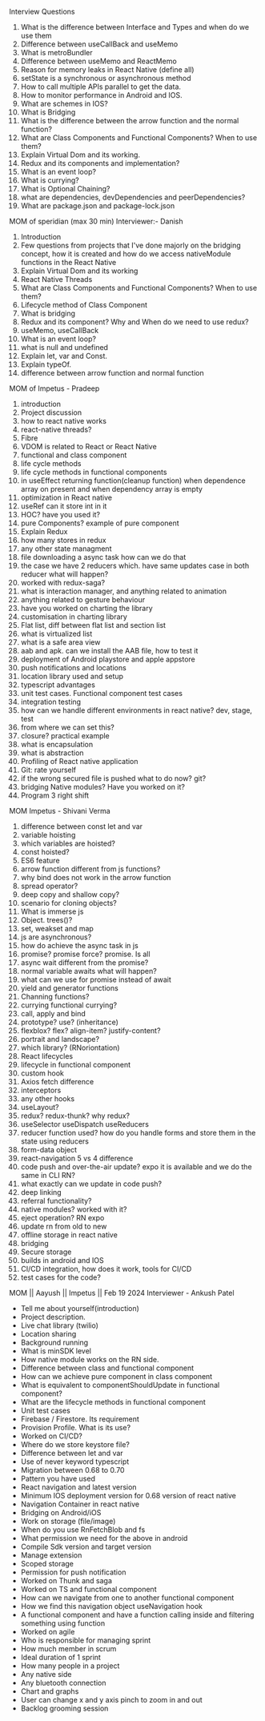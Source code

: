 Interview Questions

1. What is the difference between Interface and Types and when do we use them
2. Difference between useCallBack and useMemo
3. What is metroBundler
4. Difference between useMemo and ReactMemo
5. Reason for memory leaks in React Native (define all)
6. setState is a synchronous or asynchronous method
7. How to call multiple APIs parallel to get the data.
8. How to monitor performance in Android and IOS.
9. What are schemes in IOS?
10. What is Bridging
11. What is the difference between the arrow function and the normal function?
12. What are Class Components and Functional Components? When to use them?
13. Explain Virtual Dom and its working.
14. Redux and its components and implementation?
15. What is an event loop?
16. What is currying?
17. What is Optional Chaining?
18. what are dependencies, devDependencies and peerDependencies?
19. What are package.json and package-lock.json



MOM of speridian (max 30 min)
Interviewer:- Danish
1. Introduction
2. Few questions from projects that I've done majorly on the bridging concept, how it is created and how do we access nativeModule functions in the React Native
3. Explain Virtual Dom and its working
4. React Native Threads
5. What are Class Components and Functional Components? When to use them?
6. Lifecycle method of Class Component
7. What is bridging
8. Redux and its component? Why and When do we need to use redux?
9. useMemo, useCallBack
10. What is an event loop?
11. what is null and undefined
12. Explain let, var and Const.
13. Explain typeOf.
14. difference between arrow function and normal function

MOM of Impetus - Pradeep


1. introduction
2. Project discussion
3. how to react native works
4. react-native threads?
5. Fibre
6. VDOM is related to React or React Native
7. functional and class component
8. life cycle methods
9. life cycle methods in functional components
10. in useEffect returning function(cleanup function) when dependence array on present and when dependency array is empty
11. optimization in React native
12. useRef can it store int in it
13. HOC?  have you used it?
14. pure Components? example of pure component
15. Explain Redux
16. how many stores in redux
17. any other state managment
18. file downloading a async task how can we do that
19. the case we have 2 reducers which. have same updates case in both reducer what will happen?  
20. worked with redux-saga?
21. what is interaction manager, and anything related to animation
22. anything related to gesture behaviour
23. have you worked on charting the library
24. customisation in charting library
25. Flat list, diff between flat list and section list
26. what is virtualized list
27. what is a safe area view
28. aab and apk. can we install the AAB file, how to test it
29. deployment of Android playstore and apple appstore
30. push notifications and locations
31. location library used and setup
32. typescript advantages
33. unit test cases. Functional component test cases
34. integration testing
35. how can we handle different environments in react native? dev, stage, test
36. from where we can set this?
37. closure? practical example
38. what is encapsulation
39. what is abstraction
40. Profiling of React native application
41. Git: rate yourself
42. if the wrong secured file is pushed what to do now? git?
43. bridging Native modules? Have you worked on it?
44. Program 3 right shift



MOM Impetus - Shivani Verma

1. difference between const let and var
2. variable hoisting
3. which variables are hoisted?
4. const hoisted?
5. ES6 feature 
6. arrow function different from js functions?
7. why bind does not work in the arrow function
8. spread operator?
9. deep copy and shallow copy?
10. scenario for cloning objects?
11. What is immerse js
12. Object. trees()?
13. set, weakset and map
14. js are asynchronous?
15. how do achieve the async task in js
16. promise? promise force? promise. Is all
17. async wait different from the promise?
18. normal variable awaits what will happen?
19. what can we use for promise instead of await
20. yield and generator functions
21. Channing functions?
22. currying functional currying?
23. call, apply and bind
24. prototype? use? (inheritance)
25. flexblox? flex? align-item?  justify-content?
26. portrait and landscape?
27. which library? (RNoriontation)
28. React lifecycles
29. lifecycle in functional component
30. custom hook
31. Axios fetch difference
32. interceptors
33. any other hooks
34. useLayout?
35. redux? redux-thunk? why redux?
36. useSelector useDispatch useReducers
37. reducer function used? how do you handle forms and store them in the state using reducers
38. form-data object
39. react-navigation 5 vs 4 difference
40. code push and over-the-air update? expo it is available and we do the same in CLI RN?
41. what exactly can we update in code push?
42. deep linking
43. referral functionality?
44. native modules? worked with it?
45. eject operation? RN expo
46. update rn from old to new
47. offline storage in react native
48. bridging
49. Secure storage
50. builds in android and IOS
51. CI/CD integration, how does it work, tools for CI/CD
52. test cases for the code?


MOM || Aayush || Impetus || Feb 19 2024
Interviewer - Ankush Patel

* Tell me about yourself(introduction)
* Project description.
* Live chat library (twilio)
* Location sharing 
* Background running
* What is minSDK level
* How native module works on the RN side.
* Difference between class and functional component
* How can we achieve pure component in class component
* What is equivalent to componentShouldUpdate in functional component?
* What are the lifecycle methods in functional component
* Unit test cases
* Firebase / Firestore. Its requirement
* Provision Profile. What is its use?
* Worked on CI/CD?
* Where do we store keystore file?
* Difference between let and var
* Use of never keyword typescript
* Migration between 0.68 to 0.70
* Pattern you have used
* React navigation and latest version
* Minimum IOS deployment version for 0.68 version of react native
* Navigation Container in react native
* Bridging on Android/iOS
* Work on storage (file/image)
* When do you use RnFetchBlob and fs
* What permission we need for the above in android
* Compile Sdk version and target version
* Manage extension
* Scoped storage
* Permission for push notification
* Worked on Thunk and saga
* Worked on TS and functional component
* How can we navigate from one to another functional component
* How we find this navigation object useNavigation hook
* A functional component and have a function calling inside and filtering something using function
* Worked on agile
* Who is responsible for managing sprint
* How much member in scrum
* Ideal duration of 1 sprint
* How many people in a project
* Any native side 
* Any bluetooth connection
* Chart and graphs
* User can change x and y axis pinch to zoom in and out
* Backlog grooming session


